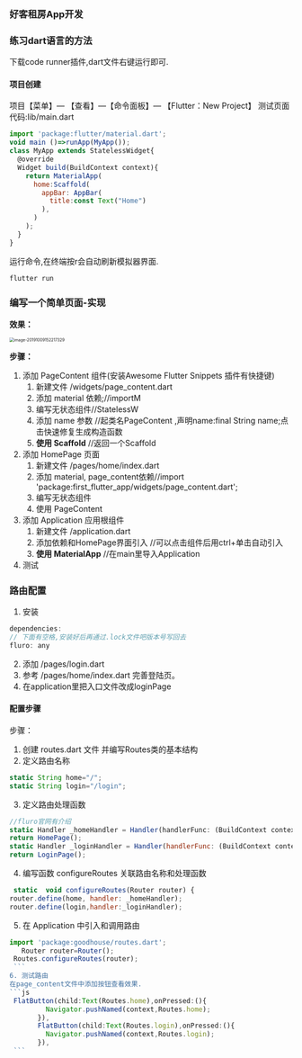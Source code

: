 ### 好客租房App开发

### 练习dart语言的方法
下载code runner插件,dart文件右键运行即可.

#### 项目创建

项目【菜单】— 【查看】—【命令面板】— 【Flutter：New Project】
测试页面代码:lib/main.dart
```js
import 'package:flutter/material.dart';
void main ()=>runApp(MyApp());
class MyApp extends StatelessWidget{
  @override
  Widget build(BuildContext context){
    return MaterialApp(
      home:Scaffold(
        appBar: AppBar(
          title:const Text("Home")
        ),
      )
    );
  }
}
```
运行命令,在终端按r会自动刷新模拟器界面.
```js
flutter run 
```

### 编写一个简单页面-实现

**效果：**

<img src="https://tva1.sinaimg.cn/large/006y8mN6ly1g7rz6g19lqj30dx0pkq5e.jpg" alt="image-20191009152217329" style="zoom: 50%;" />

**步骤：**

1. 添加 PageContent 组件(安装Awesome Flutter Snippets
插件有快捷键)
   1. 新建文件 /widgets/page_content.dart
   2. 添加 material 依赖;//importM
   3. 编写无状态组件//StatelessW
   4. 添加 name 参数 //起类名PageContent ,声明name:final String name;点击快速修复生成构造函数
   5. **使用 Scaffold** //返回一个Scaffold
2. 添加 HomePage 页面
   1. 新建文件 /pages/home/index.dart
   2. 添加 material, page_content依赖//import 'package:first_flutter_app/widgets/page_content.dart';
   3. 编写无状态组件
   4. 使用 PageContent
3. 添加 Application 应用根组件
   1. 新建文件 /application.dart
   2. 添加依赖和HomePage界面引入 //可以点击组件后用ctrl+单击自动引入
   3. **使用 MaterialApp** //在main里导入Application
4. 测试

### 路由配置


1. 安装
```js
dependencies:
// 下面有空格,安装好后再通过.lock文件吧版本号写回去
fluro: any
```
2. 添加 /pages/login.dart
3. 参考 /pages/home/index.dart 完善登陆页。
4. 在application里把入口文件改成loginPage


#### 配置步骤
步骤：


   1. 创建 routes.dart 文件 并编写Routes类的基本结构
   2. 定义路由名称
   ```js
   static String home="/";
  static String login="/login";
  ```
   3. 定义路由处理函数
   ```js
   //fluro官网有介绍
   static Handler _homeHandler = Handler(handlerFunc: (BuildContext context, Map<String, dynamic> params) {
  return HomePage();
  static Handler _loginHandler = Handler(handlerFunc: (BuildContext context, Map<String, dynamic> params) {
  return LoginPage();
   ```
   4. 编写函数 configureRoutes 关联路由名称和处理函数
   ```js
    static  void configureRoutes(Router router) {
  router.define(home, handler: _homeHandler);
  router.define(login,handler:_loginHandler);
   ```

   5. 在 Application 中引入和调用路由
   ```js
   import 'package:goodhouse/routes.dart';
      Router router=Router();
    Routes.configureRoutes(router);
    ```
   6. 测试路由
   在page_content文件中添加按钮查看效果.
   ```js
    FlatButton(child:Text(Routes.home),onPressed:(){
            Navigator.pushNamed(context,Routes.home);
          }),
          FlatButton(child:Text(Routes.login),onPressed:(){
            Navigator.pushNamed(context,Routes.login);
          }),
    ```

